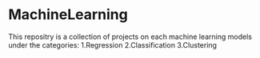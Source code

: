 # MachineLearning
This repositry is a collection of projects on each machine learning models under the categories:
    1.Regression
    2.Classification
    3.Clustering
    

